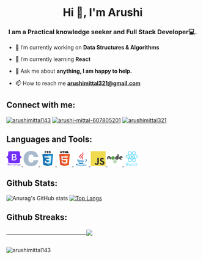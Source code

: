 

<!--
**arushimittal143/arushimittal143** is a ✨ _special_ ✨ repository because its `README.md` (this file) appears on your GitHub profile.

Here are some ideas to get you started:

- 🔭 I’m currently working on ...
- 🌱 I’m currently learning ...
- 👯 I’m looking to collaborate on ...
- 🤔 I’m looking for help with ...
- 💬 Ask me about ...
- 📫 How to reach me: ...
- 😄 Pronouns: ...
- ⚡ Fun fact: ...
-->
<!-- [![Anurag's GitHub stats](https://github-readme-stats.vercel.app/api?username=arushimittal143)](https://github.com/anuraghazra/github-readme-stats) -->

<h1 align="center">Hi 👋, I'm Arushi </h1>
<h3 align="center">I am a Practical knowledge seeker and Full Stack Developer💻.</h3>


- 🔭 I’m currently working on **Data Structures & Algorithms**

- 🌱 I’m currently learning **React**

- 💬 Ask me about **anything, I am happy to help.**

- 📫 How to reach me **arushimittal321@gmail.com**

## Connect with me:
<p align="left">
<a href="https://github.com/arushimittal143" target="blank"><img align="center" src="https://cdn.jsdelivr.net/npm/simple-icons@3.0.1/icons/github.svg" alt="arushimittal143" height="30" width="40" /></a>
<a href="https://linkedin.com/in/arushi-mittal-607805201" target="blank"><img align="center" src="https://cdn.jsdelivr.net/npm/simple-icons@3.0.1/icons/linkedin.svg" alt="arushi-mittal-607805201" height="30" width="40" /></a>
<a href="https://www.hackerrank.com/arushimittal321" target="blank"><img align="center" src="https://cdn.jsdelivr.net/npm/simple-icons@3.0.1/icons/hackerrank.svg" alt="arushimittal321" height="30" width="40" /></a>
</p>

## Languages and Tools:
<p align="left"> <a href="https://getbootstrap.com" target="_blank"> <img src="https://raw.githubusercontent.com/devicons/devicon/master/icons/bootstrap/bootstrap-plain-wordmark.svg" alt="bootstrap" width="40" height="40"/> </a> <a href="https://www.cprogramming.com/" target="_blank"> <img src="https://raw.githubusercontent.com/devicons/devicon/master/icons/c/c-original.svg" alt="c" width="40" height="40"/> </a> <a href="https://www.w3schools.com/css/" target="_blank"> <img src="https://raw.githubusercontent.com/devicons/devicon/master/icons/css3/css3-original-wordmark.svg" alt="css3" width="40" height="40"/> </a> <a href="https://www.w3.org/html/" target="_blank"> <img src="https://raw.githubusercontent.com/devicons/devicon/master/icons/html5/html5-original-wordmark.svg" alt="html5" width="40" height="40"/> </a> <a href="https://www.java.com" target="_blank"> <img src="https://raw.githubusercontent.com/devicons/devicon/master/icons/java/java-original.svg" alt="java" width="40" height="40"/> </a> <a href="https://developer.mozilla.org/en-US/docs/Web/JavaScript" target="_blank"> <img src="https://raw.githubusercontent.com/devicons/devicon/master/icons/javascript/javascript-original.svg" alt="javascript" width="40" height="40"/> </a> <a href="https://nodejs.org" target="_blank"> <img src="https://raw.githubusercontent.com/devicons/devicon/master/icons/nodejs/nodejs-original-wordmark.svg" alt="nodejs" width="40" height="40"/> </a> <a href="https://reactjs.org/" target="_blank"> <img src="https://raw.githubusercontent.com/devicons/devicon/master/icons/react/react-original-wordmark.svg" alt="react" width="40" height="40"/> </a> </p>

## Github Stats:

![Anurag's GitHub stats](https://github-readme-stats.vercel.app/api?username=arushimittal143&show_icons=true&theme=radical)       [![Top Langs](https://github-readme-stats.vercel.app/api/top-langs/?username=arushimittal143&theme=radical)](https://github.com/anuraghazra/github-readme-stats)
## Github Streaks:
<a href="https://github.com/DenverCoder1/github-readme-streak-stats"> &nbsp;&nbsp;&nbsp;&nbsp;&nbsp;&nbsp;&nbsp;&nbsp;&nbsp;&nbsp;&nbsp;&nbsp;&nbsp;&nbsp;&nbsp;&nbsp;&nbsp;&nbsp;&nbsp;&nbsp;&nbsp;&nbsp;&nbsp;&nbsp;&nbsp;&nbsp;&nbsp;&nbsp;&nbsp;&nbsp;&nbsp;&nbsp;&nbsp;&nbsp;&nbsp;&nbsp;&nbsp;&nbsp;&nbsp;&nbsp;&nbsp;&nbsp;&nbsp;&nbsp;&nbsp;&nbsp;&nbsp;&nbsp;&nbsp;&nbsp;&nbsp;&nbsp;
  <img align="center" src="https://github-readme-streak-stats.herokuapp.com/?user=arushimittal143&hide_border=true" />
</a>
##
<p align="left"> <img src="https://komarev.com/ghpvc/?username=arushimittal143&label=Profile%20views&color=0e75b6&style=flat" alt="arushimittal143" /> </p>

